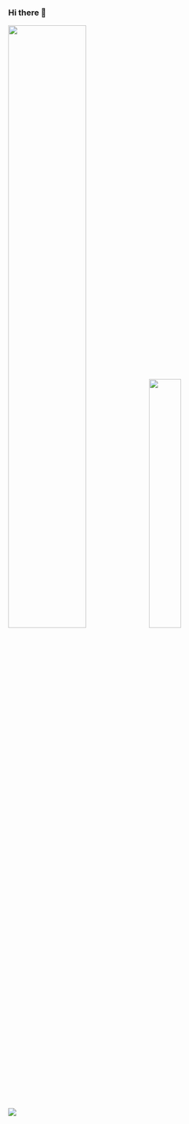 ### Hi there 👋

<p>
  <img width="56%" src="https://github-readme-stats.vercel.app/api?username=KubrickRubrik&theme=city_lights&count_private=true&hide_border=true&hide_title=true&show_icons=true" />
  <img width="36%" src="https://github-readme-stats.vercel.app/api/top-langs/?username=KubrickRubrik&layout=compact&langs_count=6&hide=sass,makefile,shell,mustache&hide_border=true&theme=city_lights" />
</p> 
<!-- ![Codewars](https://github.r2v.ch/codewars?user=KubrickRubrik&name=true&top_languages=true&stroke=%23b362ff&theme=purple_dark) -->

![](https://quotes-github-readme.vercel.app/api?type=horizontal&theme=light)

<!--
**KubrickRubrik/KubrickRubrik** is a ✨ _special_ ✨ repository because its `README.md` (this file) appears on your GitHub profile.

Here are some ideas to get you started:

- 🔭 I’m currently working on ...
- 🌱 I’m currently learning ...
- 👯 I’m looking to collaborate on ...
- 🤔 I’m looking for help with ...
- 💬 Ask me about ...
- 📫 How to reach me: ...
- 😄 Pronouns: ...
- ⚡ Fun fact: ...
-->
